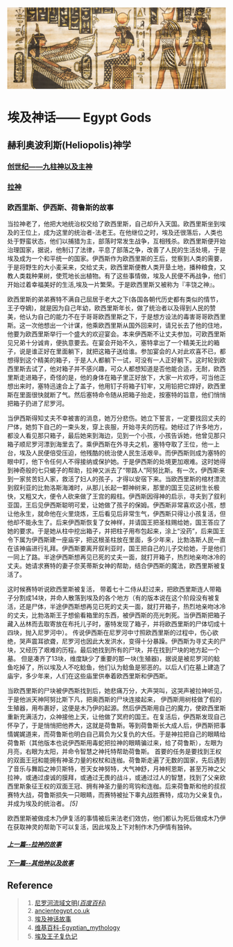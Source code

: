 ![Image](../../blog_imgs/egypt_bg.jpeg)

#  埃及神话—— Egypt Gods

## 赫利奥波利斯(**Heliopolis**)神学
### [创世纪——九柱神以及主神](Egypt_Gods_1-genesis.md)
###  [拉神](Egypt_Gods_2-ra.md)
### 欧西里斯、伊西斯、荷鲁斯的故事

当拉神老了，他把大地统治权交给了欧西里斯，自己却升入天国。欧西里斯坐到埃及的王位上，成为这里的统治者-法老王。在他继位之时，埃及还很落后，人类也处于野蛮状态，他们以捕猎为主，部落时常发生战争，互相残杀。欧西里斯便开始治理国家，据说，他制订了法律，平息了部落之争，改善了人民的生活处境，于是埃及成为一个和平统一的国家。伊西斯作为欧西里斯的王后，觉察到人类的需要，于是将野生的大小麦采来，交给丈夫，欧西里斯便教人类开垦土地，播种粮食，又教人类栽种果树，使荒地长出植物。有了这些事情做，埃及人民便不再战争，他们开始过着幸福美好的生活,埃及一片繁荣。于是欧西里斯又被称为『丰饶之神』。


 欧西里斯的弟弟赛特不满自己屈居于老大之下(各国各朝代历史都有类似的情节，王子夺嫡)，就是因为自己年幼，欧西里斯年长，做了统治者以及得到人民的赞美，他认为自己的能力不在于哥哥欧西里斯之下，于是想方设法的毒害哥哥欧西里斯。这一次他想出一个计谋，他乘欧西里斯从国外回来时，请兄长去了他的住地，他要为欧西里斯举行一个盛大的欢迎宴会。本来伊西斯不让丈夫参加，可欧西里斯见兄弟十分诚肯，便执意要去。在宴会开始不久，塞特拿出了一个精美无比的箱子，说是谁正好在里面躺下，就把这箱子送给谁。参加宴会的人对此欢喜不已，都想得到这个精美的箱子，于是人人都躺下一试，可没有一人正好躺下。这时轮到欧西里斯去试了，他对箱子并不感兴趣，可众人都想知道是否他能合适，无耐，欧西里斯走进箱子，奇怪的是，他的身体在箱子里正好放下，大家一片欢呼，可当他正想出来时，塞特迅速合上了盖子，他用钉子将箱子钉牢，又用铅把它焊好，欧西里斯在里面很快就断了气。然后塞特命令随从把箱子抬走，按塞特的旨意，他们悄悄把箱子扔进了尼罗河。

当伊西斯得知丈夫不幸被害的消息，她万分悲伤。她立下誓言，一定要找回丈夫的尸体，她剪下自己的一束头发，穿上丧服，开始寻夫的历程。她经过了许多地方，都没人看见那只箱子，最后她来到海边，见到一个小孩，小孩告诉她，他曾见那只箱子顺尼罗河漂到海里去了。乘伊西斯在外寻夫之机，塞特夺取了王位，他一上台，埃及人民便倍受压迫，他残酷的统治使人民生活艰辛。而伊西斯则成为塞特的眼中盯，他下令任何人不得接纳或保护她。于是伊西斯的处境更加艰难。这时她得到神奇般的七只蝎子的帮助，拉神又派去了“带路人”阿努比斯。有一次，伊西斯来到一家贫苦妇人家，救活了妇人的孩子，才得以安宿下来。当欧西里斯的棺材漂流到叙利亚的比勃洛斯海滩时，从那儿长起一颗神树来，那里的国王见这树生长极快，又粗又大，便令人砍来做了王宫的殿柱。伊西斯因得神的启示，寻夫到了叙利亚国，王后见伊西斯聪明可爱，让她做了孩子的保姆。伊西斯非常喜欢这小孩，想让他永生，就命他在火里烧炼，王后看见后非常生气，伊西斯只得让小孩复活，但他却不能永生了。后来伊西斯恢复了女神样，并请国王把圣柱赐给她，国王答应了她的要求。于是她从柱中挖出箱子，并把柱子用布包起来，涂上“没药”，后来国王令下属为伊西斯建一座庙宇，把这根圣柱放在里面，多少年来，比勃洛斯人民一直在该神庙进行礼拜。伊西斯要离开叙利亚时，国王把自己的儿子交给她，于是他们一同上了路。半途伊西斯想再见已死的丈夫一面，就打开箱子，热烈地亲吻冰冷的丈夫。她请求赛特的妻子奈芙蒂斯女神的帮助，结合伊西斯的魔法，欧西里斯被复活了。

这时候赛特听说欧西里斯被复活， 带着七十二侍从赶过来，把欧西里斯连人带箱子分割成14块，并命人散落到埃及的各个地方（有的版本说在这个阶段没有被复活，还是尸体，半途伊西斯想再见已死的丈夫一面，就打开箱子，热烈地亲吻冰冷的丈夫，比勃洛斯王子想偷看箱里的东西，被伊西斯的亮光刺死。当伊西斯把箱子藏入丛林而去取寄放在布托儿子时，塞特发现了箱子，并将欧西里斯的尸体切成十四块，抛入尼罗河中）。 传说伊西斯在尼罗河中寸照欧西里斯的过程中，伤心欲绝，哭声震耳欲聋，尼罗河也因此大发洪水，变得十分暴躁。伊西斯为寻丈夫的尸块，又经历了艰难的历程。最后她找到所有的尸块，并在找到尸块的地方起一个墓。 但是凑齐了13块，维度缺少了重要的那一块(生殖器)，据说是被尼罗河的鲶鱼吃掉了，所以埃及人不吃鲶鱼，他们认为鲶鱼是邪恶的。以后人们在墓上建造了庙宇，多少年来，人们在这些庙里供奉着欧西里斯和伊西斯。

当欧西里斯的尸块被伊西斯找到后，她悲痛万分，大声哭叫，这哭声被拉神听见，于是他派天神阿努比斯下凡，把奥西斯的尸块连接起来， 伊西斯用树枝做了假的生殖器，用布裹好，这便是木乃伊的起源。然后伊西斯用自己的魔力，使欧西里斯重新充满活力，众神接他上天，让他做了冥府的国王。在复活后，伊西斯发现自己怀孕了，于是悄悄把他养大，这就是荷鲁斯。等到荷鲁斯长大成人后，伊西斯把事情娓娓道来，而荷鲁斯也明白自己肩负为父复仇的大任。于是神拉把自己的眼睛给荷鲁斯（其他版本也说伊西斯用毒蛇把拉神的眼睛骗过来，给了荷鲁斯），左眼为月亮，右眼为太阳，并命令智慧之神托特帮助荷鲁斯。 首要的任务是要找到王权的双面王冠和能拥有神圣力量的权杖和连枷。荷鲁斯走遍了无数的国家，先后遇到了音乐与舞蹈之神贝斯特，苍天女神努特，大气神舒，月神柯恩斯，甚至万神之父拉神，或通过虔诚的膜拜，或通过无畏的战斗，或通过过人的智慧，找到了父亲欧西里斯象征王权的双面王冠、拥有神圣力量的弯钩和连枷。后来荷鲁斯和他的叔叔赛特大战，荷鲁斯损失一只眼睛，而赛特被扯下睾丸战胜赛特，成功为父亲复仇，并成为埃及的统治者。 *[5]*

欧西里斯被做成木乃伊复活的事情被后来法老们效仿，他们都认为死后做成木乃伊在获取神灵的帮助下可以复活，因此埃及上下对制作木乃伊情有独钟。


##### [ 上一篇--拉神的故事](Egypt_Gods_2-ra.md)
##### [ 下一篇--其他神以及故事](Egypt_Gods_4-othergods.md)

## Reference
> 1. [尼罗河流域文明(*百度百科*)](https://baike.baidu.com/item/%E5%8F%A4%E5%9F%83%E5%8F%8A%E6%96%87%E6%98%8E/744297?fromtitle=%E5%B0%BC%E7%BD%97%E6%B2%B3%E6%B5%81%E5%9F%9F%E6%96%87%E6%98%8E&fromid=3246788)
> 2. [ancientegypt.co.uk](http://www.ancientegypt.co.uk/gods/story/main.html)
> 3. [埃及神话故事](http://www.shenhuagushi.net/aijishenhua/list_52.html)
> 4. [维基百科-Egyptian_mythology](https://en.wikipedia.org/wiki/Egyptian_mythology)
> 5. [埃及王子复仇记](http://www.shenhuagushi.net/aijishenhua/shenhua52_3.html)
